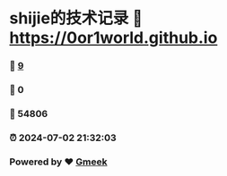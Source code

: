 # shijie的技术记录 :link: https://0or1world.github.io 
### :page_facing_up: [9](https://0or1world.github.io/tag.html) 
### :speech_balloon: 0 
### :hibiscus: 54806 
### :alarm_clock: 2024-07-02 21:32:03 
### Powered by :heart: [Gmeek](https://github.com/Meekdai/Gmeek)
